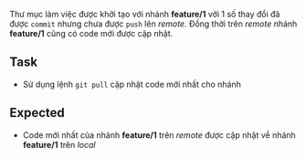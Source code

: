 Thư mục làm việc được khởi tạo với nhánh **feature/1** với 1 số thay đổi đã được `commit` nhưng chưa được `push` lên *remote*.
Đồng thời trên *remote* nhánh **feature/1** cũng có code mới được cập nhật.

## Task
- Sử dụng lệnh `git pull` cập nhật code mới nhất cho nhánh

## Expected
- Code mới nhất của nhánh **feature/1** trên *remote* được cập nhật về nhánh **feature/1** trên *local*

